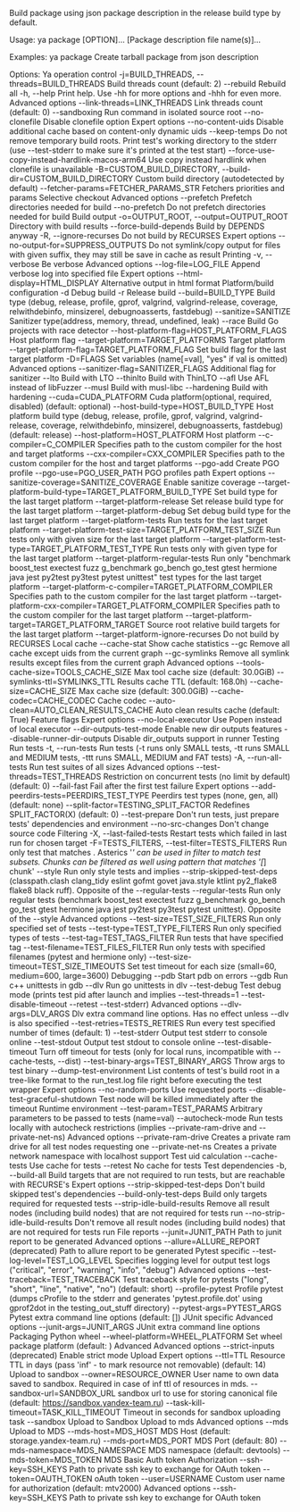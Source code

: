 Build package using json package description in the release build type by default.

Usage:
  ya package [OPTION]... [Package description file name(s)]...

Examples:
  ya package <path to json description>  Create tarball package from json description

Options:
  Ya operation control
    -j=BUILD_THREADS, --threads=BUILD_THREADS
                        Build threads count (default: 2)
    --rebuild           Rebuild all
    -h, --help          Print help. Use -hh for more options and -hhh for even more.
    Advanced options
    --link-threads=LINK_THREADS
                        Link threads count (default: 0)
    --sandboxing        Run command in isolated source root
    --no-clonefile      Disable clonefile option
    Expert options
    --no-content-uids   Disable additional cache based on content-only dynamic uids
    --keep-temps        Do not remove temporary build roots. Print test's working directory to the stderr (use --test-stderr to make sure it's printed at the test start)
    --force-use-copy-instead-hardlink-macos-arm64
                        Use copy instead hardlink when clonefile is unavailable
    -B=CUSTOM_BUILD_DIRECTORY, --build-dir=CUSTOM_BUILD_DIRECTORY
                        Custom build directory (autodetected by default)
    --fetcher-params=FETCHER_PARAMS_STR
                        Fetchers priorities and params
  Selective checkout
    Advanced options
    --prefetch          Prefetch directories needed for build
    --no-prefetch       Do not prefetch directories needed for build
  Build output
    -o=OUTPUT_ROOT, --output=OUTPUT_ROOT
                        Directory with build results
    --force-build-depends
                        Build by DEPENDS anyway
    -R, --ignore-recurses
                        Do not build by RECURSES
    Expert options
    --no-output-for=SUPPRESS_OUTPUTS
                        Do not symlink/copy output for files with given suffix, they may still be save in cache as result
  Printing
    -v, --verbose       Be verbose
    Advanced options
    --log-file=LOG_FILE Append verbose log into specified file
    Expert options
    --html-display=HTML_DISPLAY
                        Alternative output in html format
  Platform/build configuration
    -d                  Debug build
    -r                  Release build
    --build=BUILD_TYPE  Build type (debug, release, profile, gprof, valgrind, valgrind-release, coverage, relwithdebinfo, minsizerel, debugnoasserts, fastdebug) 
    --sanitize=SANITIZE Sanitizer type(address, memory, thread, undefined, leak)
    --race              Build Go projects with race detector
    --host-platform-flag=HOST_PLATFORM_FLAGS
                        Host platform flag
    --target-platform=TARGET_PLATFORMS
                        Target platform
    --target-platform-flag=TARGET_PLATFORM_FLAG
                        Set build flag for the last target platform
    -D=FLAGS            Set variables (name[=val], "yes" if val is omitted)
    Advanced options
    --sanitizer-flag=SANITIZER_FLAGS
                        Additional flag for sanitizer
    --lto               Build with LTO
    --thinlto           Build with ThinLTO
    --afl               Use AFL instead of libFuzzer
    --musl              Build with musl-libc
    --hardening         Build with hardening
    --cuda=CUDA_PLATFORM
                        Cuda platform(optional, required, disabled) (default: optional)
    --host-build-type=HOST_BUILD_TYPE
                        Host platform build type (debug, release, profile, gprof, valgrind, valgrind-release, coverage, relwithdebinfo, minsizerel, debugnoasserts, fastdebug) (default: release)
    --host-platform=HOST_PLATFORM
                        Host platform
    --c-compiler=C_COMPILER
                        Specifies path to the custom compiler for the host and target platforms
    --cxx-compiler=CXX_COMPILER
                        Specifies path to the custom compiler for the host and target platforms
    --pgo-add           Create PGO profile
    --pgo-use=PGO_USER_PATH
                        PGO profiles path
    Expert options
    --sanitize-coverage=SANITIZE_COVERAGE
                        Enable sanitize coverage
    --target-platform-build-type=TARGET_PLATFORM_BUILD_TYPE
                        Set build type for the last target platform
    --target-platform-release
                        Set release build type for the last target platform
    --target-platform-debug
                        Set debug build type for the last target platform
    --target-platform-tests
                        Run tests for the last target platform
    --target-platform-test-size=TARGET_PLATFORM_TEST_SIZE
                        Run tests only with given size for the last target platform
    --target-platform-test-type=TARGET_PLATFORM_TEST_TYPE
                        Run tests only with given type for the last target platform
    --target-platform-regular-tests
                        Run only "benchmark boost_test exectest fuzz g_benchmark go_bench go_test gtest hermione java jest py2test py3test pytest unittest" test types for the last target platform
    --target-platform-c-compiler=TARGET_PLATFORM_COMPILER
                        Specifies path to the custom compiler for the last target platform
    --target-platform-cxx-compiler=TARGET_PLATFORM_COMPILER
                        Specifies path to the custom compiler for the last target platform
    --target-platform-target=TARGET_PLATFORM_TARGET
                        Source root relative build targets for the last target platform
    --target-platform-ignore-recurses
                        Do not build by RECURSES
  Local cache
    --cache-stat        Show cache statistics
    --gc                Remove all cache except uids from the current graph
    --gc-symlinks       Remove all symlink results except files from the current graph
    Advanced options
    --tools-cache-size=TOOLS_CACHE_SIZE
                        Max tool cache size (default: 30.0GiB)
    --symlinks-ttl=SYMLINKS_TTL
                        Results cache TTL (default: 168.0h)
    --cache-size=CACHE_SIZE
                        Max cache size (default: 300.0GiB)
    --cache-codec=CACHE_CODEC
                        Cache codec
    --auto-clean=AUTO_CLEAN_RESULTS_CACHE
                        Auto clean results cache (default: True)
 Feature flags
    Expert options
    --no-local-executor Use Popen instead of local executor
    --dir-outputs-test-mode
                        Enable new dir outputs features
    --disable-runner-dir-outputs
                        Disable dir_outputs support in runner
  Testing
   Run tests
    -t, --run-tests     Run tests (-t runs only SMALL tests, -tt runs SMALL and MEDIUM tests, -ttt runs SMALL, MEDIUM and FAT tests)
    -A, --run-all-tests Run test suites of all sizes
    Advanced options
    --test-threads=TEST_THREADS
                        Restriction on concurrent tests (no limit by default) (default: 0)
    --fail-fast         Fail after the first test failure
    Expert options
    --add-peerdirs-tests=PEERDIRS_TEST_TYPE
                        Peerdirs test types (none, gen, all) (default: none)
    --split-factor=TESTING_SPLIT_FACTOR
                        Redefines SPLIT_FACTOR(X) (default: 0)
    --test-prepare      Don't run tests, just prepare tests' dependencies and environment
    --no-src-changes    Don't change source code
   Filtering
    -X, --last-failed-tests
                        Restart tests which failed in last run for chosen target
    -F=TESTS_FILTERS, --test-filter=TESTS_FILTERS
                        Run only test that matches <tests-filter>. Asterics '*' can be used in filter to match test subsets. Chunks can be filtered as well using pattern that matches '[*] chunk'
    --style             Run only style tests and implies --strip-skipped-test-deps (classpath.clash clang_tidy eslint gofmt govet java.style ktlint py2_flake8 flake8 black ruff). Opposite of the --regular-tests
    --regular-tests     Run only regular tests (benchmark boost_test exectest fuzz g_benchmark go_bench go_test gtest hermione java jest py2test py3test pytest unittest). Opposite of the --style
    Advanced options
    --test-size=TEST_SIZE_FILTERS
                        Run only specified set of tests
    --test-type=TEST_TYPE_FILTERS
                        Run only specified types of tests
    --test-tag=TEST_TAGS_FILTER
                        Run tests that have specified tag
    --test-filename=TEST_FILES_FILTER
                        Run only tests with specified filenames (pytest and hermione only)
    --test-size-timeout=TEST_SIZE_TIMEOUTS
                        Set test timeout for each size (small=60, medium=600, large=3600)
   Debugging
    --pdb               Start pdb on errors
    --gdb               Run c++ unittests in gdb
    --dlv               Run go unittests in dlv
    --test-debug        Test debug mode (prints test pid after launch and implies --test-threads=1 --test-disable-timeout --retest --test-stderr)
    Advanced options
    --dlv-args=DLV_ARGS Dlv extra command line options. Has no effect unless --dlv is also specified
    --test-retries=TESTS_RETRIES
                        Run every test specified number of times (default: 1)
    --test-stderr       Output test stderr to console online
    --test-stdout       Output test stdout to console online
    --test-disable-timeout
                        Turn off timeout for tests (only for local runs, incompatible with --cache-tests, --dist)
    --test-binary-args=TEST_BINARY_ARGS
                        Throw args to test binary
    --dump-test-environment
                        List contents of test's build root in a tree-like format to the run_test.log file right before executing the test wrapper
    Expert options
    --no-random-ports   Use requested ports
    --disable-test-graceful-shutdown
                        Test node will be killed immediately after the timeout
   Runtime environment
    --test-param=TEST_PARAMS
                        Arbitrary parameters to be passed to tests (name=val)
    --autocheck-mode    Run tests locally with autocheck restrictions (implies --private-ram-drive and --private-net-ns)
    Advanced options
    --private-ram-drive Creates a private ram drive for all test nodes requesting one
    --private-net-ns    Creates a private network namespace with localhost support
   Test uid calculation
    --cache-tests       Use cache for tests
    --retest            No cache for tests
   Test dependencies
    -b, --build-all     Build targets that are not required to run tests, but are reachable with RECURSE's
    Expert options
    --strip-skipped-test-deps
                        Don't build skipped test's dependencies
    --build-only-test-deps
                        Build only targets required for requested tests
    --strip-idle-build-results
                        Remove all result nodes (including build nodes) that are not required for tests run
    --no-strip-idle-build-results
                        Don't remove all result nodes (including build nodes) that are not required for tests run
   File reports
    --junit=JUNIT_PATH  Path to junit report to be generated
    Advanced options
    --allure=ALLURE_REPORT (deprecated)
                        Path to allure report to be generated
   Pytest specific
    --test-log-level=TEST_LOG_LEVEL
                        Specifies logging level for output test logs ("critical", "error", "warning", "info", "debug")
    Advanced options
    --test-traceback=TEST_TRACEBACK
                        Test traceback style for pytests ("long", "short", "line", "native", "no") (default: short)
    --profile-pytest    Profile pytest (dumps cProfile to the stderr and generates 'pytest.profile.dot' using gprof2dot in the testing_out_stuff directory)
    --pytest-args=PYTEST_ARGS
                        Pytest extra command line options (default: [])
   JUnit specific
    Advanced options
    --junit-args=JUNIT_ARGS
                        JUnit extra command line options
  Packaging
   Python wheel
    --wheel-platform=WHEEL_PLATFORM
                        Set wheel package platform (default: )
  Advanced
    Advanced options
    --strict-inputs (deprecated)
                        Enable strict mode
  Upload
    Expert options
    --ttl=TTL           Resource TTL in days (pass 'inf' - to mark resource not removable) (default: 14)
  Upload to sandbox
    --owner=RESOURCE_OWNER
                        User name to own data saved to sandbox. Required in case of inf ttl of resources in mds.
    --sandbox-url=SANDBOX_URL
                        sandbox url to use for storing canonical file (default: https://sandbox.yandex-team.ru)
    --task-kill-timeout=TASK_KILL_TIMEOUT
                        Timeout in seconds for sandbox uploading task
    --sandbox           Upload to Sandbox
  Upload to mds
    Advanced options
    --mds               Upload to MDS
    --mds-host=MDS_HOST MDS Host (default: storage.yandex-team.ru)
    --mds-port=MDS_PORT MDS Port (default: 80)
    --mds-namespace=MDS_NAMESPACE
                        MDS namespace (default: devtools)
    --mds-token=MDS_TOKEN
                        MDS Basic Auth token
  Authorization
    --ssh-key=SSH_KEYS  Path to private ssh key to exchange for OAuth token
    --token=OAUTH_TOKEN oAuth token
    --user=USERNAME     Custom user name for authorization (default: mtv2000)
    Advanced options
    --ssh-key=SSH_KEYS  Path to private ssh key to exchange for OAuth token
